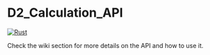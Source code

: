 # D2_Calculation_API

[![Rust](https://github.com/oh-yes-0-fps/D2_Calculation_API/actions/workflows/rust.yml/badge.svg?branch=master)](https://github.com/oh-yes-0-fps/D2_Calculation_API/actions/workflows/rust.yml)

Check the wiki section for more details on the API and how to use it.
